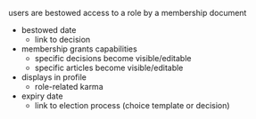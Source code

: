 users are bestowed access to a role by a membership document
- bestowed date
	- link to decision
- membership grants capabilities
	- specific decisions become visible/editable
	- specific articles become visible/editable
- displays in profile
	- role-related karma
- expiry date
	- link to election process (choice template or decision)
